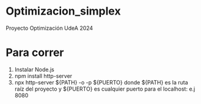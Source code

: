 # Optimizacion_simplex
Proyecto Optimización UdeA 2024

# Para correr
1) Instalar Node.js 
2) npm install http-server
3) npx http-server ${PATH} -o -p ${PUERTO} 
donde ${PATH} es la ruta raíz del proyecto y ${PUERTO} es cualquier puerto para el localhost: e.j 8080